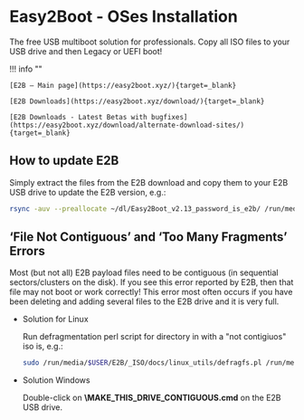 # Easy2Boot - OSes Installation

The free USB multiboot solution for professionals. Copy all ISO files to your USB drive and then Legacy or UEFI boot!

!!! info ""

    [E2B – Main page](https://easy2boot.xyz/){target=_blank}

    [E2B Downloads](https://easy2boot.xyz/download/){target=_blank}

    [E2B Downloads - Latest Betas with bugfixes](https://easy2boot.xyz/download/alternate-download-sites/){target=_blank}

## How to update E2B

Simply extract the files from the E2B download and copy them to your E2B USB drive to update the E2B version, e.g.:

```bash
rsync -auv --preallocate ~/dl/Easy2Boot_v2.13_password_is_e2b/ /run/media/$USER/E2B/
```
## ‘File Not Contiguous’ and ‘Too Many Fragments’ Errors

Most (but not all) E2B payload files need to be contiguous (in sequential sectors/clusters on the disk). If you see this error reported by E2B, then that file may not boot or work correctly! This error most often occurs if you have been deleting and adding several files to the E2B drive and it is very full.

+ Solution for Linux

    Run defragmentation perl script for directory in with a "not contigiuos" iso is, e.g.:

    ```bash
    sudo /run/media/$USER/E2B/_ISO/docs/linux_utils/defragfs.pl /run/media/$USER/E2B/_ISO/LINUX
    ```

+ Solution Windows

    Double-click on **\MAKE_THIS_DRIVE_CONTIGUOUS.cmd** on the E2B USB drive.
